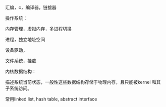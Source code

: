 汇编，c，编译器，链接器  

 

操作系统：

内存管理，虚拟内存，多进程切换

进程，独立地址空间

设备驱动，

文件系统，挂载  



内核数据结构：

描述系统当前状态，一般性这些数据结构存储于物理内存，且只能被kernel 和其子系统访问。  

常用linked list, hash table, abstract interface  

